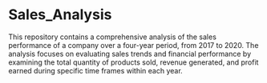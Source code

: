 # Sales_Analysis
This repository contains a comprehensive analysis of the sales performance of a company over a four-year period, from 2017 to 2020. The analysis focuses on evaluating sales trends and financial performance by examining the total quantity of products sold, revenue generated, and profit earned during specific time frames within each year.

